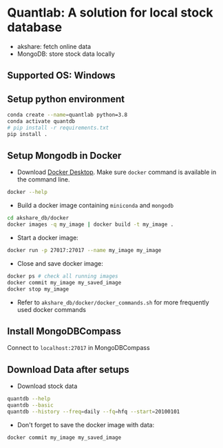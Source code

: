 # Quantlab: A solution for local stock database
- akshare: fetch online data
- MongoDB: store stock data locally

## Supported OS: Windows


## Setup python environment
```bash
conda create --name=quantlab python=3.8
conda activate quantdb
# pip install -r requirements.txt
pip install .
```

## Setup Mongodb in Docker
- Download [Docker Desktop](https://www.docker.com/products/docker-desktop/). Make sure `docker` command is available in the command line.
```bash
docker --help
```
- Build a docker image containing `miniconda` and `mongodb`
```bash
cd akshare_db/docker
docker images -q my_image | docker build -t my_image .
```
- Start a docker image:
```bash
docker run -p 27017:27017 --name my_image my_image
```

- Close and save docker image:
```bash
docker ps # check all running images
docker commit my_image my_saved_image
docker stop my_image
```

- Refer to `akshare_db/docker/docker_commands.sh` for more frequently used docker commands


## Install MongoDBCompass
Connect to `localhost:27017` in MongoDBCompass

## Download Data after setups
- Download stock data
```bash
quantdb --help
quantdb --basic
quantdb --history --freq=daily --fq=hfq --start=20100101
```
- Don't forget to save the docker image with data:
```bash
docker commit my_image my_saved_image
```

